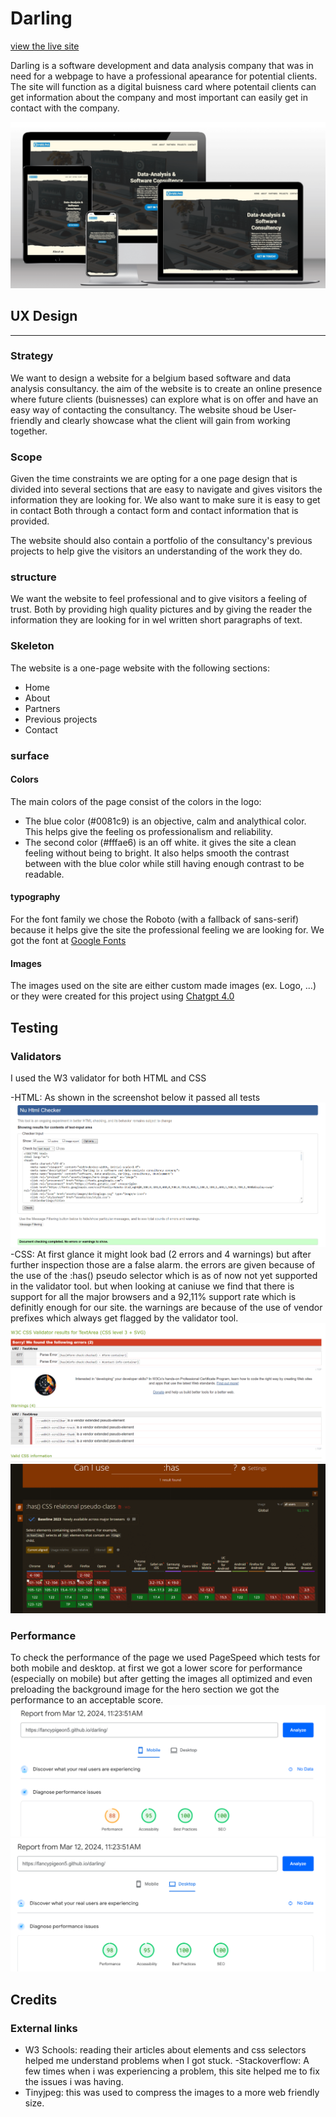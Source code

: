 # Darling

[view the live site](https://fancypigeon5.github.io/darling/)

Darling is a software development and data analysis company that was in need for a webpage to have a professional apearance for potential clients. The site will function as a digital buisness card where potentail clients can get information about the company and most important can easily get in contact with the company.

![mockup of the site](assets/images/mockup.png)

## UX Design

___

### Strategy

We want to design a website for a belgium based software and data analysis consultancy.
the aim of the website is to create an online presence where future clients (buisnesses) can explore what is on offer and have an easy way of contacting the consultancy. The website shoud be User-friendly and clearly showcase what the client will gain from working together.


### Scope

Given the time constraints we are opting for a one page design that is divided into several sections that are easy to navigate and gives visitors the information they are looking for.
We also want to make sure it is easy to get in contact Both through a contact form and contact information that is provided.

The website should also contain a portfolio of the consultancy's previous projects to help give the visitors an understanding of the work they do.

### structure

We want the website to feel professional and to give visitors a feeling of trust. Both by providing high quality pictures and by giving the reader the information they are looking for in wel written short paragraphs of text.

### Skeleton

The website is a one-page website with the following sections:

- Home
- About
- Partners
- Previous projects
- Contact

### surface

#### Colors

The main colors of the page consist of the colors in the logo:

- The blue color (#0081c9) is an objective, calm and analythical color. This helps give the feeling os professionalism and reliability.
- The second color (#fffae6) is an off white. it gives the site a clean feeling without being to bright. It also helps smooth the contrast between with the blue color while still having enough contrast to be readable.

#### typography

For the font family we chose the Roboto (with a fallback of sans-serif) because it helps give the site the professional feeling we are looking for.
We got the font at [Google Fonts](https://fonts.google.com)

#### Images

The images used on the site are either custom made images (ex. Logo, ...) or they were created for this project using [Chatgpt 4.0](https://chat.openai.com)

## Testing

### Validators

I used the W3 validator for both HTML and CSS

-HTML: As shown in the screenshot below it passed all tests
![html test](assets/images/html-test.png)
-CSS: At first glance it might look bad (2 errors and 4 warnings) but after further inspection those are a false alarm. the errors are given because of the use of the :has() pseudo selector which is as of now not yet supported in the validator tool. but when looking at caniuse we find that there is support for all the major browsers and a 92,11% support rate which is definitly enough for our site. the warnings are because of the use of vendor prefixes which always get flagged by the validator tool.
![css test](assets/images/css-test.png)
![css has selector support](assets/images/css-has.png)

### Performance

To check the performance of the page we used PageSpeed which tests for both mobile and desktop. at first we got a lower score for performance (especially on mobile) but after getting the images all optimized and even preloading the background image for the hero section we got the performance to an acceptable score.
![mobile performance test](assets/images/performance-mobile.png)
![desktop performance test](assets/images/performance-desktop.png)

## Credits

### External links

- W3 Schools: reading their articles about elements and css selectors helped me understand problems when I got stuck.
-Stackoverflow: A few times when i was experiencing a problem, this site helped me to fix the issues i was having.
- Tinyjpeg: this was used to compress the images to a more web friendly size. 